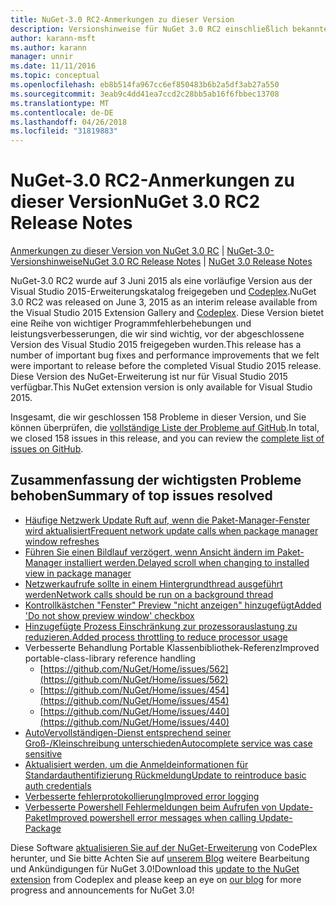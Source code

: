```yaml
---
title: NuGet-3.0 RC2-Anmerkungen zu dieser Version
description: Versionshinweise für NuGet 3.0 RC2 einschließlich bekannte Probleme, Fehlerbehebungen, Funktionen und Archivierung von dcrs Design.
author: karann-msft
ms.author: karann
manager: unnir
ms.date: 11/11/2016
ms.topic: conceptual
ms.openlocfilehash: eb8b514fa967cc6ef850483b6b2a5df3ab27a550
ms.sourcegitcommit: 3eab9c4dd41ea7ccd2c28bb5ab16f6fbbec13708
ms.translationtype: MT
ms.contentlocale: de-DE
ms.lasthandoff: 04/26/2018
ms.locfileid: "31819883"
---
```

# <a name="nuget-30-rc2-release-notes"></a><span data-ttu-id="4c609-103">NuGet-3.0 RC2-Anmerkungen zu dieser Version</span><span class="sxs-lookup"><span data-stu-id="4c609-103">NuGet 3.0 RC2 Release Notes</span></span>

<span data-ttu-id="4c609-104">[Anmerkungen zu dieser Version von NuGet 3.0 RC](../release-notes/nuget-3.0-RC.md) | [NuGet-3.0-Versionshinweise](../release-notes/nuget-3.0.0.md)</span><span class="sxs-lookup"><span data-stu-id="4c609-104">[NuGet 3.0 RC Release Notes](../release-notes/nuget-3.0-RC.md) | [NuGet 3.0 Release Notes](../release-notes/nuget-3.0.0.md)</span></span>

<span data-ttu-id="4c609-105">NuGet-3.0 RC2 wurde auf 3 Juni 2015 als eine vorläufige Version aus der Visual Studio 2015-Erweiterungskatalog freigegeben und [Codeplex](https://nuget.codeplex.com/releases/view/615507).</span><span class="sxs-lookup"><span data-stu-id="4c609-105">NuGet 3.0 RC2 was released on June 3, 2015 as an interim release available from the Visual Studio 2015 Extension Gallery and [Codeplex](https://nuget.codeplex.com/releases/view/615507).</span></span> <span data-ttu-id="4c609-106">Diese Version bietet eine Reihe von wichtiger Programmfehlerbehebungen und leistungsverbesserungen, die wir sind wichtig, vor der abgeschlossene Version des Visual Studio 2015 freigegeben wurden.</span><span class="sxs-lookup"><span data-stu-id="4c609-106">This release has a number of important bug fixes and performance improvements that we felt were important to release before the completed Visual Studio 2015 release.</span></span> <span data-ttu-id="4c609-107">Diese Version des NuGet-Erweiterung ist nur für Visual Studio 2015 verfügbar.</span><span class="sxs-lookup"><span data-stu-id="4c609-107">This NuGet extension version is only available for Visual Studio 2015.</span></span>

<span data-ttu-id="4c609-108">Insgesamt, die wir geschlossen 158 Probleme in dieser Version, und Sie können überprüfen, die [vollständige Liste der Probleme auf GitHub](https://github.com/NuGet/Home/issues?utf8=%E2%9C%93&q=is%3Aclosed+milestone%3A3.0.0-RTM+sort%3Aupdated-asc+updated%3A%3C%3D2015-06-01).</span><span class="sxs-lookup"><span data-stu-id="4c609-108">In total, we closed 158 issues in this release, and you can review the [complete list of issues on GitHub](https://github.com/NuGet/Home/issues?utf8=%E2%9C%93&q=is%3Aclosed+milestone%3A3.0.0-RTM+sort%3Aupdated-asc+updated%3A%3C%3D2015-06-01).</span></span>

## <a name="summary-of-top-issues-resolved"></a><span data-ttu-id="4c609-109">Zusammenfassung der wichtigsten Probleme behoben</span><span class="sxs-lookup"><span data-stu-id="4c609-109">Summary of top issues resolved</span></span>

* [<span data-ttu-id="4c609-110">Häufige Netzwerk Update Ruft auf, wenn die Paket-Manager-Fenster wird aktualisiert</span><span class="sxs-lookup"><span data-stu-id="4c609-110">Frequent network update calls when package manager window refreshes</span></span>](https://github.com/NuGet/Home/issues/515)
* [<span data-ttu-id="4c609-111">Führen Sie einen Bildlauf verzögert, wenn Ansicht ändern im Paket-Manager installiert werden.</span><span class="sxs-lookup"><span data-stu-id="4c609-111">Delayed scroll when changing to installed view in package manager</span></span>](https://github.com/NuGet/Home/issues/519)
* [<span data-ttu-id="4c609-112">Netzwerkaufrufe sollte in einem Hintergrundthread ausgeführt werden</span><span class="sxs-lookup"><span data-stu-id="4c609-112">Network calls should be run on a background thread</span></span>](https://github.com/NuGet/Home/issues/516)
* [<span data-ttu-id="4c609-113">Kontrollkästchen "Fenster" Preview "nicht anzeigen" hinzugefügt</span><span class="sxs-lookup"><span data-stu-id="4c609-113">Added 'Do not show preview window' checkbox</span></span>](https://github.com/NuGet/Home/issues/566)
* [<span data-ttu-id="4c609-114">Hinzugefügte Prozess Einschränkung zur prozessorauslastung zu reduzieren.</span><span class="sxs-lookup"><span data-stu-id="4c609-114">Added process throttling to reduce processor usage</span></span>](https://github.com/NuGet/Home/issues/356)
* <span data-ttu-id="4c609-115">Verbesserte Behandlung Portable Klassenbibliothek-Referenz</span><span class="sxs-lookup"><span data-stu-id="4c609-115">Improved portable-class-library reference handling</span></span>
    * [https://github.com/NuGet/Home/issues/562](https://github.com/NuGet/Home/issues/562)
    * [https://github.com/NuGet/Home/issues/454](https://github.com/NuGet/Home/issues/454)
    * [https://github.com/NuGet/Home/issues/440](https://github.com/NuGet/Home/issues/440)
* [<span data-ttu-id="4c609-116">AutoVervollständigen-Dienst entsprechend seiner Groß-/Kleinschreibung unterschieden</span><span class="sxs-lookup"><span data-stu-id="4c609-116">Autocomplete service was case sensitive</span></span>](https://github.com/NuGet/Home/issues/198)
* [<span data-ttu-id="4c609-117">Aktualisiert werden, um die Anmeldeinformationen für Standardauthentifizierung Rückmeldung</span><span class="sxs-lookup"><span data-stu-id="4c609-117">Update to reintroduce basic auth credentials</span></span>](https://github.com/NuGet/Home/issues/456)
* [<span data-ttu-id="4c609-118">Verbesserte fehlerprotokollierung</span><span class="sxs-lookup"><span data-stu-id="4c609-118">Improved error logging</span></span>](https://github.com/NuGet/Home/issues/407)
* [<span data-ttu-id="4c609-119">Verbesserte Powershell Fehlermeldungen beim Aufrufen von Update-Paket</span><span class="sxs-lookup"><span data-stu-id="4c609-119">Improved powershell error messages when calling Update-Package</span></span>](https://github.com/NuGet/Home/issues/5)

<span data-ttu-id="4c609-120">Diese Software [aktualisieren Sie auf der NuGet-Erweiterung](https://nuget.codeplex.com/releases/view/615507) von CodePlex herunter, und Sie bitte Achten Sie auf [unserem Blog](http://blog.nuget.org) weitere Bearbeitung und Ankündigungen für NuGet 3.0!</span><span class="sxs-lookup"><span data-stu-id="4c609-120">Download this [update to the NuGet extension](https://nuget.codeplex.com/releases/view/615507) from Codeplex and please keep an eye on [our blog](http://blog.nuget.org) for more progress and announcements for NuGet 3.0!</span></span>